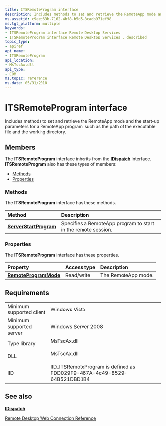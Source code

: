 ```yaml
---
title: ITSRemoteProgram interface
description: Includes methods to set and retrieve the RemoteApp mode and the start-up parameters for a RemoteApp program, such as the path of the executable file and the working directory.
ms.assetid: c9eec63b-7162-4bf8-b5d5-8cadb971ef98
ms.tgt_platform: multiple
keywords:
- ITSRemoteProgram interface Remote Desktop Services
- ITSRemoteProgram interface Remote Desktop Services , described
topic_type:
- apiref
api_name:
- ITSRemoteProgram
api_location:
- MsTscAx.dll
api_type:
- COM
ms.topic: reference
ms.date: 05/31/2018
---
```


# ITSRemoteProgram interface

Includes methods to set and retrieve the RemoteApp mode and the start-up parameters for a RemoteApp program, such as the path of the executable file and the working directory.

## Members

The **ITSRemoteProgram** interface inherits from the [**IDispatch**](/windows/win32/api/oaidl/nn-oaidl-idispatch) interface. **ITSRemoteProgram** also has these types of members:

-   [Methods](#methods)
-   [Properties](#properties)

### Methods

The **ITSRemoteProgram** interface has these methods.



| Method                                                            | Description                                                              |
|:------------------------------------------------------------------|:-------------------------------------------------------------------------|
| [**ServerStartProgram**](itsremoteprogram-serverstartprogram.md) | Specifies a RemoteApp program to start in the remote session.<br/> |



 

### Properties

The **ITSRemoteProgram** interface has these properties.



| Property                                                                   | Access type           | Description                    |
|:---------------------------------------------------------------------------|:----------------------|:-------------------------------|
| [**RemoteProgramMode**](itsremoteprogram-remoteprogrammode.md)<br/> | Read/write<br/> | The RemoteApp mode.<br/> |



 

## Requirements



|                                     |                                                                                        |
|-------------------------------------|----------------------------------------------------------------------------------------|
| Minimum supported client<br/> | Windows Vista<br/>                                                               |
| Minimum supported server<br/> | Windows Server 2008<br/>                                                         |
| Type library<br/>             | <dl> <dt>MsTscAx.dll</dt> </dl> |
| DLL<br/>                      | <dl> <dt>MsTscAx.dll</dt> </dl> |
| IID<br/>                      | IID\_ITSRemoteProgram is defined as FDD029F9-467A-4c49-8529-64B521DBD1B4<br/>    |



## See also

<dl> <dt>

[**IDispatch**](/windows/win32/api/oaidl/nn-oaidl-idispatch)
</dt> <dt>

[Remote Desktop Web Connection Reference](remote-desktop-web-connection-reference.md)
</dt> </dl>

 

